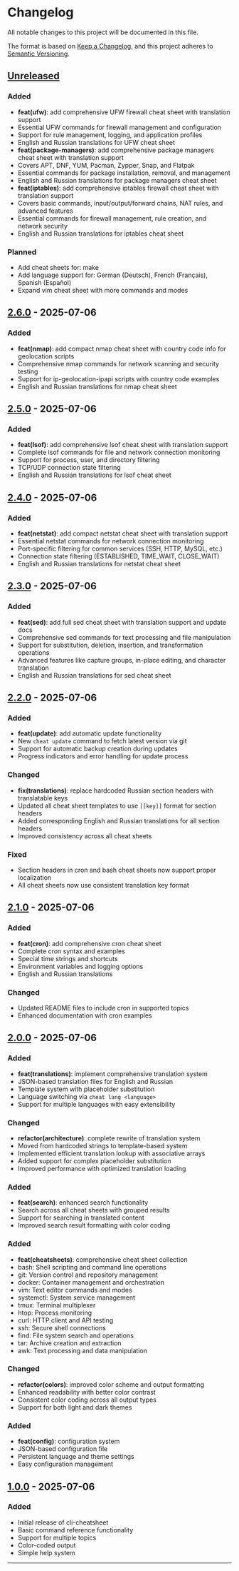 # Changelog

All notable changes to this project will be documented in this file.

The format is based on [Keep a Changelog](https://keepachangelog.com/en/1.0.0/),
and this project adheres to [Semantic Versioning](https://semver.org/spec/v2.0.0.html).

## [Unreleased]

### Added
- **feat(ufw)**: add comprehensive UFW firewall cheat sheet with translation support
- Essential UFW commands for firewall management and configuration
- Support for rule management, logging, and application profiles
- English and Russian translations for UFW cheat sheet
- **feat(package-managers)**: add comprehensive package managers cheat sheet with translation support
- Covers APT, DNF, YUM, Pacman, Zypper, Snap, and Flatpak
- Essential commands for package installation, removal, and management
- English and Russian translations for package managers cheat sheet
- **feat(iptables)**: add comprehensive iptables firewall cheat sheet with translation support
- Covers basic commands, input/output/forward chains, NAT rules, and advanced features
- Essential commands for firewall management, rule creation, and network security
- English and Russian translations for iptables cheat sheet

### Planned
- Add cheat sheets for: make
- Add language support for: German (Deutsch), French (Français), Spanish (Español)
- Expand vim cheat sheet with more commands and modes

## [2.6.0] - 2025-07-06

### Added
- **feat(nmap)**: add compact nmap cheat sheet with country code info for geolocation scripts
- Comprehensive nmap commands for network scanning and security testing
- Support for ip-geolocation-ipapi scripts with country code examples
- English and Russian translations for nmap cheat sheet

## [2.5.0] - 2025-07-06

### Added
- **feat(lsof)**: add comprehensive lsof cheat sheet with translation support
- Complete lsof commands for file and network connection monitoring
- Support for process, user, and directory filtering
- TCP/UDP connection state filtering
- English and Russian translations for lsof cheat sheet

## [2.4.0] - 2025-07-06

### Added
- **feat(netstat)**: add compact netstat cheat sheet with translation support
- Essential netstat commands for network connection monitoring
- Port-specific filtering for common services (SSH, HTTP, MySQL, etc.)
- Connection state filtering (ESTABLISHED, TIME_WAIT, CLOSE_WAIT)
- English and Russian translations for netstat cheat sheet

## [2.3.0] - 2025-07-06

### Added
- **feat(sed)**: add full sed cheat sheet with translation support and update docs
- Comprehensive sed commands for text processing and file manipulation
- Support for substitution, deletion, insertion, and transformation operations
- Advanced features like capture groups, in-place editing, and character translation
- English and Russian translations for sed cheat sheet

## [2.2.0] - 2025-07-06

### Added
- **feat(update)**: add automatic update functionality
- New `cheat update` command to fetch latest version via git
- Support for automatic backup creation during updates
- Progress indicators and error handling for update process

### Changed
- **fix(translations)**: replace hardcoded Russian section headers with translatable keys
- Updated all cheat sheet templates to use `[[key]]` format for section headers
- Added corresponding English and Russian translations for all section headers
- Improved consistency across all cheat sheets

### Fixed
- Section headers in cron and bash cheat sheets now support proper localization
- All cheat sheets now use consistent translation key format

## [2.1.0] - 2025-07-06

### Added
- **feat(cron)**: add comprehensive cron cheat sheet
- Complete cron syntax and examples
- Special time strings and shortcuts
- Environment variables and logging options
- English and Russian translations

### Changed
- Updated README files to include cron in supported topics
- Enhanced documentation with cron examples

## [2.0.0] - 2025-07-06

### Added
- **feat(translations)**: implement comprehensive translation system
- JSON-based translation files for English and Russian
- Template system with placeholder substitution
- Language switching via `cheat lang <language>`
- Support for multiple languages with easy extensibility

### Changed
- **refactor(architecture)**: complete rewrite of translation system
- Moved from hardcoded strings to template-based system
- Implemented efficient translation lookup with associative arrays
- Added support for complex placeholder substitution
- Improved performance with optimized translation loading

### Added
- **feat(search)**: enhanced search functionality
- Search across all cheat sheets with grouped results
- Support for searching in translated content
- Improved search result formatting with color coding

### Added
- **feat(cheatsheets)**: comprehensive cheat sheet collection
- bash: Shell scripting and command line operations
- git: Version control and repository management
- docker: Container management and orchestration
- vim: Text editor commands and modes
- systemctl: System service management
- tmux: Terminal multiplexer
- htop: Process monitoring
- curl: HTTP client and API testing
- ssh: Secure shell connections
- find: File system search and operations
- tar: Archive creation and extraction
- awk: Text processing and data manipulation

### Changed
- **refactor(colors)**: improved color scheme and output formatting
- Enhanced readability with better color contrast
- Consistent color coding across all output types
- Support for both light and dark themes

### Added
- **feat(config)**: configuration system
- JSON-based configuration file
- Persistent language and theme settings
- Easy configuration management

## [1.0.0] - 2025-07-06

### Added
- Initial release of cli-cheatsheet
- Basic command reference functionality
- Support for multiple topics
- Color-coded output
- Simple help system

[Unreleased]: https://github.com/mrvi0/cli-cheatsheet/compare/v2.6.0...HEAD
[2.6.0]: https://github.com/mrvi0/cli-cheatsheet/compare/v2.5.0...v2.6.0
[2.5.0]: https://github.com/mrvi0/cli-cheatsheet/compare/v2.4.0...v2.5.0
[2.4.0]: https://github.com/mrvi0/cli-cheatsheet/compare/v2.3.0...v2.4.0
[2.3.0]: https://github.com/mrvi0/cli-cheatsheet/compare/v2.2.0...v2.3.0
[2.2.0]: https://github.com/mrvi0/cli-cheatsheet/compare/v2.1.0...v2.2.0
[2.1.0]: https://github.com/mrvi0/cli-cheatsheet/compare/v2.0.0...v2.1.0
[2.0.0]: https://github.com/mrvi0/cli-cheatsheet/compare/v1.0.0...v2.0.0
[1.0.0]: https://github.com/mrvi0/cli-cheatsheet/releases/tag/v1.0.0

--- 